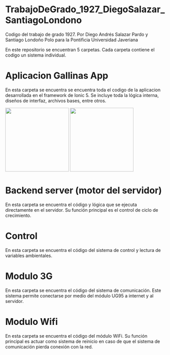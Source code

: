 # TrabajoDeGrado_1927_DiegoSalazar_SantiagoLondono
Codigo del trabajo de grado 1927. Por Diego Andrés Salazar Pardo y Santiago Londoño Polo para la Pontificia Universidad Javeriana 


En este repositorio se encuentran 5 carpetas. Cada carpeta contiene el codigo un sistema individual.


# Aplicacion Gallinas App

En esta carpeta se encuentra se encuentra toda el codigo de la aplicacion desarrollada en el framework de Ionic 5. Se incluye toda la lógica interna, diseños de interfaz, archivos bases, entre otros.



<p float="left">
 
<img src="https://i.ibb.co/dfdcsgd/inicio-De-Sesion.png" width="200" >
<img src="https://i.ibb.co/wcSg1YT/Screenshot-2020-11-19-22-25-25-67.jpg" width="200" >

</p>

# Backend server (motor del servidor)

En esta carpeta se encuentra el código y lógica que se ejecuta directamente en el servidor. Su función principal es el control de ciclo de crecimiento. 

# Control

En esta carpeta se encuentra el código del sistema de control y lectura de variables ambientales.

# Modulo 3G

En esta carpeta se encuentra el código del sistema de comunicación. Este sistema permite conectarse por medio del módulo UG95 a internet y al servidor.

# Modulo Wifi

En esta carpeta se encuentra el código del módulo WiFi. Su función principal es actuar como sistema de reinicio en caso de que el sistema de comunicación pierda conexión con la red.
